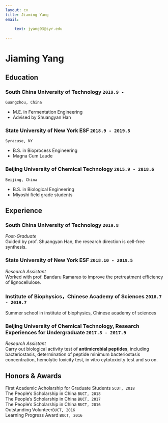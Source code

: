 ```yaml
---
layout: cv
title: Jiaming Yang
email: 
    
    text: jyang93@syr.edu

---
```

# Jiaming __Yang__

<!--
include contact information from the front matter
Supported arguments:
    - homepage: url, text
    - phone
    - email
-->


## Education

### __South China University of Technology__ `2019.9 -`
```
Guangzhou, China
```
- M.E. in Fermentation Engineering
- Advised by Shuangyan Han

### __State University of New York ESF__ `2018.9 - 2019.5`
```
Syracuse, NY
```
- B.S. in Bioprocess Engineering
- Magna Cum Laude

### __Beijing University of Chemical Technology__ `2015.9 - 2018.6`
```
Beijing, China
```
- B.S. in Biological Engineering
- Miyoshi field grade students

## Experience

### __South China University of Technology__ `2019.8 `
_Post-Graduate_<br>
Guided by prof. Shuangyan Han, the research direction is cell-free synthesis.

### __State University of New York ESF__ `2018.10 - 2019.5`
_Research Assistant_<br>
Worked with prof. Bandaru Ramarao to improve the pretreatment efficiency of lignocellulose. 

### __Institute of Biophysics，Chinese Academy of Sciences__ `2018.7 - 2019.7`
Summer school in institute of biophysics, Chinese academy of sciences

### __Beijing University of Chemical Technology, Research Experiences for Undergraduate__  `2017.3 - 2017.9`
_Research Assistant_<br>
Carry out biological activity test of __antimicrobial peptides__, including bacteriostasis, determination of peptide minimum bacteriostasis concentration, hemolytic toxicity test, in vitro cytotoxicity test and so on. 

## Honors & Awards
First Academic Acholarship for Graduate Students `SCUT, 2018` <br>
The People’s Scholarship in China `BUCT, 2018` <br>
The People’s Scholarship in China `BUCT, 2017` <br>
The People’s Scholarship in China `BUCT, 2016` <br>
Outstanding Volunteer`BUCT, 2016` <br>
Learning Progress Award `BUCT, 2016` <br>

<!-- ### Footer

Last updated: May 2013 -->
